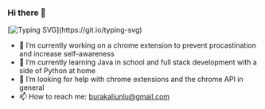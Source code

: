### Hi there 👋
[![Typing SVG](https://readme-typing-svg.demolab.com?font=Fira+Code&pause=1000&width=435&lines=I+don't+know+what+I'm+doing!)](https://git.io/typing-svg)

- 🔭 I’m currently working on a chrome extension to prevent procastination and increase self-awareness
- 🌱 I’m currently learning Java in school and full stack development with a side of Python at home
- 🤔 I’m looking for help with chrome extensions and the chrome API in general
- 📫 How to reach me: burakaliunlu@gmail.com
